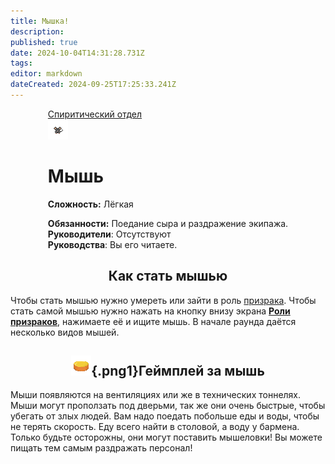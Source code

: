 ```yaml
---
title: Мышка!
description: 
published: true
date: 2024-10-04T14:31:28.731Z
tags: 
editor: markdown
dateCreated: 2024-09-25T17:25:33.241Z
---
```


<div style="display: flex; justify-content: center;">
<div class="roles-passport sp">
  <div class="title sp"><a href="/roles/spiritualisticdepartment">Спиритический отдел</a></div>
  <div>
    <div><div><img src="/roles/ratge-asss1.gif"></div></div>
  <div><div>
    <h1>Мышь</h1>
    <p><strong>Сложность:</strong> Лёгкая</p>
    <strong>Обязанности:</strong> Поедание сыра и раздражение экипажа.<br>
    <b>Руководители</b>: Отсутствуют<br>
    <b>Руководства</b>: Вы его читаете.
  </div></div>
  </div>
</div>
</div>

## <center>Как стать мышью

  Чтобы стать мышью нужно умереть или зайти в роль <a href="/ru/roles/ghost" >призрака</a>. Чтобы стать самой мышью нужно нажать на кнопку внизу экрана <b>[Роли призраков](/ru/roles/spiritualisticdepartment)</b>, нажимаете её и ищите мышь. В начале раунда даётся несколько видов мышей.

## <center>![](/food/vegetables/golovka_cheese.png){.png1}<span class="up">Геймплей за мышь</span><center>

Мыши появляются на вентиляциях или же в технических тоннелях. Мыши могут проползать под дверьми, так же они очень быстрые, чтобы убегать от злых людей. Вам надо поедать побольше еды и воды, чтобы не терять скорость. Еду всего найти в столовой, а воду у бармена. Только будьте осторожны, они могут поставить мышеловки! Вы можете пищать тем самым раздражать персонал!

<!-- ![крыса_танцует.gif](/fauna/крыса_танцует.gif) 
Я тебе кишки выпущю говнюк
--->

<div class="table"></div>